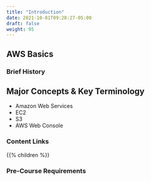 ```yaml
---
title: "Introduction"
date: 2021-10-01T09:28:27-05:00
draft: false
weight: 95
---
```


## AWS Basics

### Brief History

## Major Concepts & Key Terminology
- Amazon Web Services
- EC2
- S3 
- AWS Web Console

### Content Links

{{% children %}}

### Pre-Course Requirements
